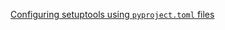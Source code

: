


[Configuring setuptools using  `pyproject.toml`  files](https://setuptools.pypa.io/en/latest/userguide/pyproject_config.html)
<!--stackedit_data:
eyJoaXN0b3J5IjpbLTE3MTU1NDI0NTddfQ==
-->
